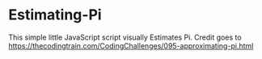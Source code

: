 # Estimating-Pi

This simple little JavaScript script visually Estimates Pi.
Credit goes to https://thecodingtrain.com/CodingChallenges/095-approximating-pi.html